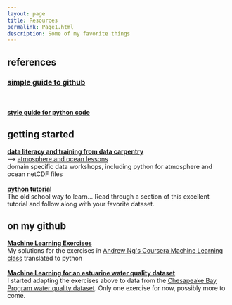 ```yaml
---
layout: page
title: Resources
permalink: Page1.html
description: Some of my favorite things
---
```


## references
### <a href="https://rogerdudler.github.io/git-guide/" target="_blank">simple guide to github</a> 
<br>
<br><b> <a href="https://www.python.org/dev/peps/pep-0008/" target="_blank">style guide for python code</a> </b> 


## getting started
<b> <a href="https://datacarpentry.org/" target="_blank">data literacy and training from data carpentry</a> </b> 
<br>--> <a href="https://carpentrieslab.github.io/python-aos-lesson/" target="_blank">atmosphere and ocean lessons</a>
<br> domain specific data workshops, including python for atmosphere and ocean netCDF files
<br> 
<br><b> <a href="https://docs.python.org/3/tutorial/" target="_blank">python tutorial</a> </b> 
<br>The old school way to learn... Read through a section of this excellent tutorial and follow along with your favorite dataset. 

## on my github 
<b> <a href="https://github.com/oceanspace/coursera-machine-learning-exercises" target="_blank">Machine Learning Exercises</a></b> 
<br>My solutions for the exercises in <a href="https://www.coursera.org/learn/machine-learning" target="_blank">Andrew Ng's Coursera Machine Learning class</a> translated to python 
<br>
<br><b> <a href="https://github.com/oceanspace/Chesapeake-Bay-machine-learning-tutorial" target="_blank">Machine Learning for an estuarine water quality dataset</a> </b>
<br>I started adapting the exercises above to data from the <a href="https://www.chesapeakebay.net/what/downloads/cbp_water_quality_database_1984_present" target="_blank">
Chesapeake Bay Program water quality dataset</a>. Only one exercise for now, possibly more to come.
